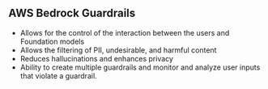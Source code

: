 ## AWS Bedrock Guardrails
- Allows for the control of the interaction between the users and Foundation models
- Allows the filtering of PII, undesirable,  and harmful content
- Reduces hallucinations and enhances privacy
- Ability to create multiple guardrails and monitor and analyze user inputs that violate a guardrail. 
